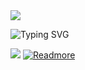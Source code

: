 </a>
<a><img src='https://i.imgur.com/LyHic3i.gif'/></a>
      
![Typing SVG](https://readme-typing-svg.herokuapp.com?font=Rockstar-ExtraBold&color=blue&lines=I+𝗔𝗠+CLOSED+FOR+MANTAINANCE😢)

<a><img src='https://i.imgur.com/LyHic3i.gif'/></a>
<a href='https://whatsapp.com/channel/0029VaeRrcnADTOKzivM0S1r' target="_blank"><img alt='Readmore' src='https://img.shields.io/badge/READ.MORE..-100000?style=for-the-badge&logo=scan&logoColor=white&labelColor=black&color=skyblue'/></a>
